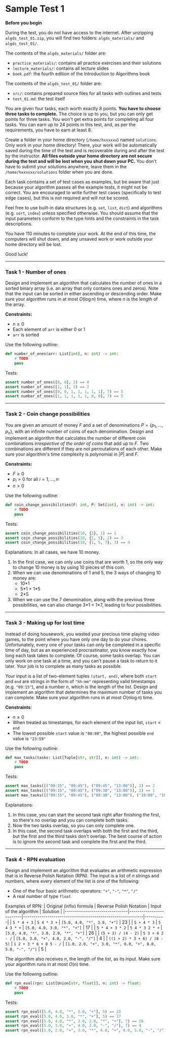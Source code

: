 # Sample Test 1

**Before you begin**

During the test, you do not have access to the internet. After unzipping `algds_test_01.zip`, you will find two folders: `algds_materials/` and `algds_test_01/`.

The contents of the `algds_materials/` folder are:
- `practice_materials/`: contains all practice exercises and their solutions
- `lecture_materials/`: contains all lecture slides
- `book.pdf`: the fourth edition of the Introduction to Algorithms book

The contents of the `algds_test_01/` folder are:
- `src/`: contains prepared source files for all tasks with outlines and tests
- `test_01.md`: the test itself

You are given four tasks, each worth exactly 8 points. **You have to choose three tasks to complete.** The choice is up to you, but you can only get points for three tasks. You won't get extra points for completing all four tasks. You can earn up to 24 points in this test, and, as per the requirements, you have to earn at least 8.

Create a folder in your home directory (`/home/hxxxxxx`) named `solutions`. Only work in your home directory! There, your work will be automatically saved during the time of the test and is recoverable during and after the test by the instructor. **All files outside your home directory are not secure during the test and will be lost when you shut down your PC.** You don't have to submit your solutions anywhere, leave them in the `/home/hxxxxxx/solutions` folder when you are done.

Each task contains a set of test cases as examples, but be aware that just because your algorithm passes all the example tests, it might not be correct. You are encouraged to write further test cases (specifically to test edge cases), but this is not required and will not be scored.

Feel free to use built-in data structures (e.g. `set`, `list`, `dict`) and algorithms (e.g. `sort`, `index`) unless specified otherwise. You should assume that the input parameters conform to the type hints and the constraints in the task descriptions.

You have 110 minutes to complete your work. At the end of this time, the computers will shut down, and any unsaved work or work outside your home directory will be lost.

Good luck!

---

### Task 1 - Number of ones

Design and implement an algorithm that calculates the number of ones in a sorted binary array (i.e. an array that only contains ones and zeros). Note that the input can be sorted in either ascending or descending order. Make sure your algorithm runs in at most $O(\log n)$ time, where $n$ is the length of the array.

**Constraints:**
- $n \geq 0$
- Each element of `arr` is either 0 or 1
- `arr` is sorted

Use the following outline:

```py
def number_of_ones(arr: List[int], n: int) -> int:
    # TODO
    pass
```

Tests:
```py
assert number_of_ones([0, 0], 2) == 0
assert number_of_ones([1, 1], 2) == 2
assert number_of_ones([0, 0, 1, 1, 1, 1, 1], 7) == 5
assert number_of_ones([1, 1, 1, 1, 1, 0, 0], 7) == 5
```

---

### Task 2 - Coin change possibilities

You are given an amount of money $F$ and a set of denominations $P = \{ p_1, ..., p_n\}$, with an infinite number of coins of each denomination. Design and implement an algorithm that calculates the number of different coin combinations *irrespective of the order of coins* that add up to $F$. Two combinations are different if they are not permutations of each other. Make sure your algorithm's time complexity is polynomial in $|P|$ and $F$.

**Constraints:**
- $F \geq 0$
- $p_i > 0$ for all $i = 1, ..., n$
- $n > 0$

Use the following outline:

```py
def coin_change_possibilities(F: int, P: Set[int], n: int) -> int:
    # TODO
    pass
```

Tests:

```py
assert coin_change_possibilities(10, {1}, 1) == 1
assert coin_change_possibilities(10, {1, 5}, 2) == 3
assert coin_change_possibilities(10, {1, 5, 7}, 3) == 4
```

Explanations: In all cases, we have 10 money.
1. In the first case, we can only use coins that are worth 1, so the only way to change 10 money is by using 10 pieces of this coin.
2. When we can use denominations of 1 and 5, the 3 ways of changing 10 money are:
    - 10*1
    - 5*1 + 1\*5
    - 2*5
3. When we can use the 7 denomination, along with the previous three possibilities, we can also change 3*1 + 1\*7, leading to four possibilities.

---

### Task 3 - Making up for lost time

Instead of doing housework, you wasted your precious time playing video games, to the point where you have only one day to do your chores. Unfortunately, every one of your tasks can only be completed in a specific time of day, but as an experienced procrastinator, you know exactly how long each task takes to complete. Of course, some tasks overlap. You can only work on one task at a time, and you can't pause a task to return to it later. Your job is to complete as many tasks as possible.

Your input is a list of two-element tuples `(start, end)`, where both `start` and `end` are strings in the form of `"hh:mm"` representing valid timestamps (e.g. `"09:15"`), and a number $n$, which is the length of the list. Design and implement an algorithm that determines the maximum number of tasks you can complete. Make sure your algorithm runs in at most $O(n \log n)$ time.

**Constraints**:
- $n \geq 0$
- When treated as timestamps, for each element of the input list, `start` < `end`
- The lowest possible `start` value is `"00:00"`, the highest possible `end` value is `"23:59"`

Use the following outline:

```py
def max_tasks(tasks: List[Tuple[str, str]], n: int) -> int:
    # TODO
    pass
```

Tests:

```py
assert max_tasks([("09:15", "09:45"), ("09:45", "13:00")], 2) == 2
assert max_tasks([("09:15", "09:45"), ("09:30", "13:00")], 2) == 1
assert max_tasks([("09:15", "09:45"), ("09:30", "13:00"), ("10:00", "18:00")], 2) == 2
```

Explanations:
1. In this case, you can start the second task right after finishing the first, so there's no overlap and you can complete both tasks.
2. Now the two tasks overlap, so you can only complete one.
3. In this case, the second task overlaps with both the first and the third, but the first and the third tasks don't overlap. The best course of action is to ignore the second task and complete the first and the third.

---

### Task 4 - RPN evaluation

Design and implement an algorithm that evaluates an arithmetic expression that is in Reverse Polish Notation (RPN). The input is a list of $n$ strings and numbers, where every element of the list is one of the following:
- One of the four basic arithmetic operators: `"+"`, `"-"`, `"*"`, `"/"`
- A real number of type `float`

Examples of RPN:
| Original (infix) formula      | Reverse Polish Notation | Input of the algorithm                                    | Solution |
|-------------------------------|-------------------------|-----------------------------------------------------------|----------|
| `5 * 4 + 3`                   | `5 4 * 3 +`             | `[5.0, 4.0, "*", 3.0, "+"]`                               | 23       |
| `5 + 4 * 3`                   | `5 4 3 * +`             | `[5.0, 4.0, 3.0, "*", "+"]`                               | 17       |
| `5 * 4 + 3 * 2`               | `5 4 * 3 2 * +`         | `[5.0, 4.0, "*", 3.0, 2.0, "*", "+"]`                     | 26       |
| `(5 + 3) / (4 - 2)`           | `5 3 + 4 2 - /`         | `[5.0, 3.0, "+", 4.0, 2.0, "-", "/"]`                     | 4        |
| `((1 + 2) * 3 + 6) / (8 - 5)` | `1 2 + 3 * 6 + 8 5 - /` | `[1.0, 2.0, "+", 3.0, "*", 6.0, "+", 8.0, 5.0, "-", "/"]` | 5        |

The algorithm also receives $n$, the length of the list, as its input. Make sure your algorithm runs in at most $O(n)$ time.

Use the following outline:

```py
def rpn_eval(rpn: List[Union[str, float]], n: int) -> float:
    # TODO
    pass
```

Tests:
```py
assert rpn_eval([5.0, 4.0, "*", 3.0, "+"], 5) == 23
assert rpn_eval([5.0, 4.0, 3.0, "*", "+"], 5) == 17
assert rpn_eval([5.0, 4.0, "*", 3.0, 2.0, "*", "+"], 7) == 26
assert rpn_eval([5.0, 3.0, "+", 4.0, 2.0, "-", "/"], 7) == 4
assert rpn_eval([1.0, 2.0, "+", 3.0, "*", 6.0, "+", 8.0, 5.0, "-", "/"], 11) == 5
```
